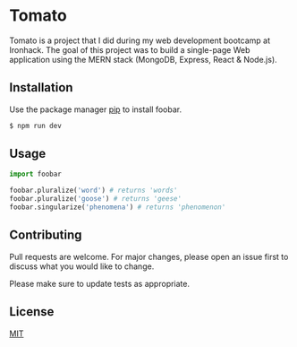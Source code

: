 # Tomato

Tomato is a project that I did during my web development bootcamp at Ironhack. The goal of this project was to build a single-page Web application using the MERN stack (MongoDB, Express, React & Node.js).

## Installation

Use the package manager [pip](https://pip.pypa.io/en/stable/) to install foobar.

```bash
$ npm run dev
```

## Usage

```python
import foobar

foobar.pluralize('word') # returns 'words'
foobar.pluralize('goose') # returns 'geese'
foobar.singularize('phenomena') # returns 'phenomenon'
```

## Contributing

Pull requests are welcome. For major changes, please open an issue first to discuss what you would like to change.

Please make sure to update tests as appropriate.

## License

[MIT](https://choosealicense.com/licenses/mit/)
